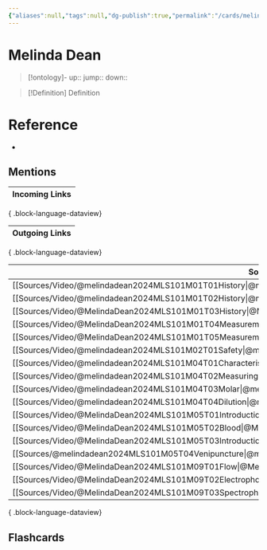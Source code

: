 ```yaml
---
{"aliases":null,"tags":null,"dg-publish":true,"permalink":"/cards/melinda-dean/","dgPassFrontmatter":true}
---
```


# Melinda Dean

> [!ontology]-
> up:: 
> jump:: 
> down:: 

> [!Definition] Definition

# Reference

- 

## Mentions

| Incoming Links |
| -------------- |

{ .block-language-dataview}

| Outgoing Links |
| -------------- |

{ .block-language-dataview}

| Sources                                                                                                           |
| ----------------------------------------------------------------------------------------------------------------- |
| [[Sources/Video/@melindadean2024MLS101M01T01History\|@melindadean2024MLS101M01T01History]]                     |
| [[Sources/Video/@melindadean2024MLS101M01T02History\|@melindadean2024MLS101M01T02History]]                     |
| [[Sources/Video/@MelindaDean2024MLS101M01T03History\|@MelindaDean2024MLS101M01T03History]]                     |
| [[Sources/Video/@MelindaDean2024MLS101M01T04Measurements\|@MelindaDean2024MLS101M01T04Measurements]]           |
| [[Sources/Video/@MelindaDean2024MLS101M01T05Measurements\|@MelindaDean2024MLS101M01T05Measurements]]           |
| [[Sources/Video/@melindadean2024MLS101M02T01Safety\|@melindadean2024MLS101M02T01Safety]]                       |
| [[Sources/Video/@melindadean2024MLS101M04T01Characteristics\|@melindadean2024MLS101M04T01Characteristics]]     |
| [[Sources/Video/@melindadean2024MLS101M04T02Measuring\|@melindadean2024MLS101M04T02Measuring]]                 |
| [[Sources/Video/@melindadean2024MLS101M04T03Molar\|@melindadean2024MLS101M04T03Molar]]                         |
| [[Sources/Video/@melindadean2024MLS101M04T04Dilution\|@melindadean2024MLS101M04T04Dilution]]                   |
| [[Sources/Video/@MelindaDean2024MLS101M05T01Introduction\|@MelindaDean2024MLS101M05T01Introduction]]           |
| [[Sources/Video/@MelindaDean2024MLS101M05T02Blood\|@MelindaDean2024MLS101M05T02Blood]]                         |
| [[Sources/Video/@MelindaDean2024MLS101M05T03Introduction\|@MelindaDean2024MLS101M05T03Introduction]]           |
| [[Sources/@melindadean2024MLS101M05T04Venipuncture\|@melindadean2024MLS101M05T04Venipuncture]]                 |
| [[Sources/Video/@MelindaDean2024MLS101M09T01Flow\|@MelindaDean2024MLS101M09T01Flow]]                           |
| [[Sources/Video/@MelindaDean2024MLS101M09T02Electrophoresis\|@MelindaDean2024MLS101M09T02Electrophoresis]]     |
| [[Sources/Video/@MelindaDean2024MLS101M09T03Spectrophotometer\|@MelindaDean2024MLS101M09T03Spectrophotometer]] |

{ .block-language-dataview}

## Flashcards